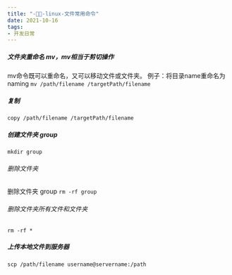 ```yaml
---
title: "-📁📁-linux-文件常用命令"
date: 2021-10-16
tags: 
- 开发日常
---
```

##### 文件夹重命名 mv，mv相当于剪切操作
mv命令既可以重命名，又可以移动文件或文件夹。
例子：将目录name重命名为naming
`
mv /path/filename /targetPath/filename
`
##### 复制

`
copy /path/filename /targetPath/filename
`
##### 创建文件夹 group
`
mkdir group
`

###### 删除文件夹
删除文件夹 group
`
rm -rf group
`
###### 删除文件夹所有文件和文件夹
`
rm -rf *
`

##### 上传本地文件到服务器
`
scp /path/filename username@servername:/path   
`

